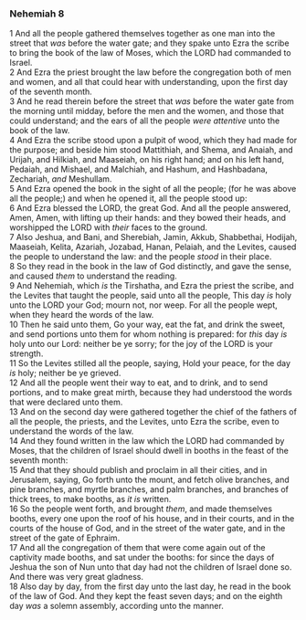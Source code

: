 ### Nehemiah 8

1 And all the people gathered themselves together as one man into the street that *was* before the water gate; and they spake unto Ezra the scribe to bring the book of the law of Moses, which the LORD had commanded to Israel.  
2 And Ezra the priest brought the law before the congregation both of men and women, and all that could hear with understanding, upon the first day of the seventh month.  
3 And he read therein before the street that *was* before the water gate from the morning until midday, before the men and the women, and those that could understand; and the ears of all the people *were attentive* unto the book of the law.  
4 And Ezra the scribe stood upon a pulpit of wood, which they had made for the purpose; and beside him stood Mattithiah, and Shema, and Anaiah, and Urijah, and Hilkiah, and Maaseiah, on his right hand; and on his left hand, Pedaiah, and Mishael, and Malchiah, and Hashum, and Hashbadana, Zechariah, *and* Meshullam.  
5 And Ezra opened the book in the sight of all the people; (for he was above all the people;) and when he opened it, all the people stood up:  
6 And Ezra blessed the LORD, the great God. And all the people answered, Amen, Amen, with lifting up their hands: and they bowed their heads, and worshipped the LORD with *their* faces to the ground.  
7 Also Jeshua, and Bani, and Sherebiah, Jamin, Akkub, Shabbethai, Hodijah, Maaseiah, Kelita, Azariah, Jozabad, Hanan, Pelaiah, and the Levites, caused the people to understand the law: and the people *stood* in their place.  
8 So they read in the book in the law of God distinctly, and gave the sense, and caused *them* to understand the reading.  
9 And Nehemiah, which *is* the Tirshatha, and Ezra the priest the scribe, and the Levites that taught the people, said unto all the people, This day *is* holy unto the LORD your God; mourn not, nor weep. For all the people wept, when they heard the words of the law.  
10 Then he said unto them, Go your way, eat the fat, and drink the sweet, and send portions unto them for whom nothing is prepared: for *this* day *is* holy unto our Lord: neither be ye sorry; for the joy of the LORD is your strength.  
11 So the Levites stilled all the people, saying, Hold your peace, for the day *is* holy; neither be ye grieved.  
12 And all the people went their way to eat, and to drink, and to send portions, and to make great mirth, because they had understood the words that were declared unto them.  
13 And on the second day were gathered together the chief of the fathers of all the people, the priests, and the Levites, unto Ezra the scribe, even to understand the words of the law.  
14 And they found written in the law which the LORD had commanded by Moses, that the children of Israel should dwell in booths in the feast of the seventh month:  
15 And that they should publish and proclaim in all their cities, and in Jerusalem, saying, Go forth unto the mount, and fetch olive branches, and pine branches, and myrtle branches, and palm branches, and branches of thick trees, to make booths, as *it is* written.  
16 So the people went forth, and brought *them*, and made themselves booths, every one upon the roof of his house, and in their courts, and in the courts of the house of God, and in the street of the water gate, and in the street of the gate of Ephraim.  
17 And all the congregation of them that were come again out of the captivity made booths, and sat under the booths: for since the days of Jeshua the son of Nun unto that day had not the children of Israel done so. And there was very great gladness.  
18 Also day by day, from the first day unto the last day, he read in the book of the law of God. And they kept the feast seven days; and on the eighth day *was* a solemn assembly, according unto the manner.  
